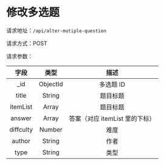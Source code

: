 # 修改多选题

请求地址：`/api/alter-mutiple-question`

请求方式：POST


请求参数：

| 字段 | 类型   | 描述 |
| :---:  | :----: | :----: |
| _id | ObjectId | 多选题 ID |
| title | String | 题目标题 |
| itemList | Array | 题目标题 |
| answer | Array | 答案（对应 itemList 里的下标） |
| diffculty | Number | 难度 |
| author | String | 作者 |
| type | String | 类型 |